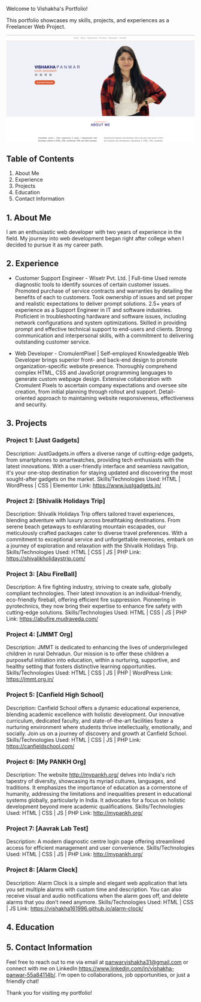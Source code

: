 Welcome to Vishakha's Portfolio!

This portfolio showcases my skills, projects, and experiences as a Freelancer Web Project.

![Screenshot](screenshot.png)

## Table of Contents

1. About Me
2. Experience
3. Projects
4. Education
5. Contact Information

## 1. About Me

I am an enthusiastic web developer with two years of experience in the field. My journey into web development began right after college when I decided to pursue it as my career path.

## 2. Experience

- Customer Support Engineer - Wisetr Pvt. Ltd. | Full-time
  Used remote diagnostic tools to identify sources of certain customer issues. Promoted purchase of service contracts and warranties by detailing the benefits of each to customers. Took ownership of issues and set proper and realistic expectations to deliver prompt solutions. 2.5+ years of experience as a Support Engineer in IT and software industries. Proficient in troubleshooting hardware and software issues, including network configurations and system optimizations. Skilled in providing prompt and effective technical support to end-users and clients. Strong communication and interpersonal skills, with a commitment to delivering outstanding customer service.  

- Web Developer - CromulentPixel | Self-employed
  Knowledgeable Web Developer brings superior front- and back-end design to promote organization-specific website presence. Thoroughly comprehend complex HTML, CSS and JavaScript programming languages to generate custom webpage design. Extensive collaboration with Cromulent Pixels to ascertain company expectations and oversee site creation, from initial planning through rollout and support. Detail-oriented approach to maintaining website responsiveness, effectiveness and security.

## 3. Projects

### Project 1: [Just Gadgets]

Description: JustGadgets.in offers a diverse range of cutting-edge gadgets, from smartphones to smartwatches, providing tech enthusiasts with the latest innovations. With a user-friendly interface and seamless navigation, it's your one-stop destination for staying updated and discovering the most sought-after gadgets on the market.
Skills/Technologies Used: HTML | WordPress | CSS | Elementor
Link: https://www.justgadgets.in/

### Project 2: [Shivalik Holidays Trip]

Description: Shivalik Holidays Trip offers tailored travel experiences, blending adventure with luxury across breathtaking destinations. From serene beach getaways to exhilarating mountain escapades, our meticulously crafted packages cater to diverse travel preferences. With a commitment to exceptional service and unforgettable memories, embark on a journey of exploration and relaxation with the Shivalik Holidays Trip.
Skills/Technologies Used: HTML | CSS | JS | PHP
Link: https://shivalikholidaystrip.com/

### Project 3: [Abu FireBall]

Description: A fire fighting industry, striving to create safe, globally compliant technologies. Their latest innovation is an individual-friendly, eco-friendly fireball, offering efficient fire suppression. Pioneering in pyrotechnics, they now bring their expertise to enhance fire safety with cutting-edge solutions.
Skills/Technologies Used: HTML | CSS | JS | PHP
Link: https://abufire.mudraveda.com/

### Project 4: [JMMT Org]

Description: JMMT is dedicated to enhancing the lives of underprivileged children in rural Dehradun. Our mission is to offer these children a purposeful initiation into education, within a nurturing, supportive, and healthy setting that fosters distinctive learning opportunities.
Skills/Technologies Used: HTML | CSS | JS | PHP | WordPress
Link: https://jmmt.org.in/

### Project 5: [Canfield High School]

Description: Canfield School offers a dynamic educational experience, blending academic excellence with holistic development. Our innovative curriculum, dedicated faculty, and state-of-the-art facilities foster a nurturing environment where students thrive intellectually, emotionally, and socially. Join us on a journey of discovery and growth at Canfield School.
Skills/Technologies Used: HTML | CSS | JS | PHP
Link: https://canfieldschool.com/

### Project 6: [My PANKH Org]

Description: The website http://mypankh.org/ delves into India's rich tapestry of diversity, showcasing its myriad cultures, languages, and traditions. It emphasizes the importance of education as a cornerstone of humanity, addressing the limitations and inequalities present in educational systems globally, particularly in India. It advocates for a focus on holistic development beyond mere academic qualifications.
Skills/Technologies Used: HTML | CSS | JS | PHP
Link: http://mypankh.org/

### Project 7: [Aavrak Lab Test]

Description: A modern diagnostic centre login page offering streamlined access for efficient management and user convenience.
Skills/Technologies Used: HTML | CSS | JS | PHP
Link: http://mypankh.org/

### Project 8: [Alarm Clock]

Description: Alarm Clock is a simple and elegant web application that lets you set multiple alarms with custom time and description. You can also receive visual and audio notifications when the alarm goes off, and delete alarms that you don’t need anymore.
Skills/Technologies Used: HTML | CSS | JS
Link: https://vishakha161996.github.io/alarm-clock/


## 4. Education

## 5. Contact Information

Feel free to reach out to me via email at panwarvishakha31@gmail.com or connect with me on LinkedIn https://www.linkedin.com/in/vishakha-panwar-55a84114b/. I'm open to collaborations, job opportunities, or just a friendly chat!

Thank you for visiting my portfolio!